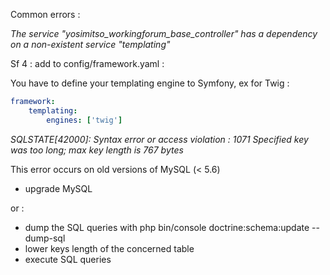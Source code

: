 Common errors :

*The service "yosimitso_workingforum_base_controller" has a dependency on a non-existent service "templating"*

Sf 4 : add to config/framework.yaml :

You have to define your templating engine to Symfony, ex for Twig :
````yaml
framework:
    templating:
        engines: ['twig']
````



*SQLSTATE[42000]: Syntax error or access violation : 1071 Specified key was too long; max key length is 767 bytes*

This error occurs on old versions of MySQL (< 5.6)

- upgrade MySQL

or :
- dump the SQL queries with php bin/console doctrine:schema:update --dump-sql
- lower keys length of the concerned table
- execute SQL queries
